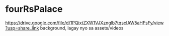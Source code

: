 # fourRsPalace

https://drive.google.com/file/d/1PQixtZXW1VJXznglb7tqscIAW5aHFsFy/view?usp=share_link background, lagay nyo sa assets/videos

